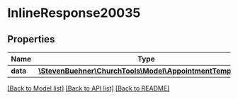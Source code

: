 # InlineResponse20035

## Properties
Name | Type | Description | Notes
------------ | ------------- | ------------- | -------------
**data** | [**\StevenBuehner\ChurchTools\Model\AppointmentTemplate1[]**](AppointmentTemplate1.md) |  | [optional] 

[[Back to Model list]](../../README.md#documentation-for-models) [[Back to API list]](../../README.md#documentation-for-api-endpoints) [[Back to README]](../../README.md)

